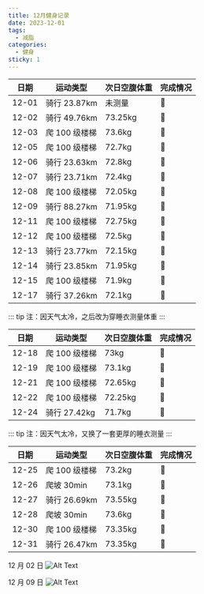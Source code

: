 ```yaml
---
title: 12月健身记录
date: 2023-12-01
tags:
  - 减脂
categories:
  - 健身
sticky: 1
---
```


| 日期  | 运动类型      | 次日空腹体重 | 完成情况 |
| ----- | ------------- | ------------ | -------- |
| 12-01 | 骑行 23.87km  | 未测量       | :100:    |
| 12-02 | 骑行 49.76km  | 73.25kg      | :100:    |
| 12-03 | 爬 100 级楼梯 | 73.6kg       | :100:    |
| 12-05 | 爬 100 级楼梯 | 72.7kg       | :100:    |
| 12-06 | 骑行 23.63km  | 72.8kg       | :100:    |
| 12-07 | 骑行 23.71km  | 72.4kg       | :100:    |
| 12-08 | 爬 100 级楼梯 | 72.05kg      | :100:    |
| 12-09 | 骑行 88.27km  | 71.95kg      | :100:    |
| 12-11 | 爬 100 级楼梯 | 72.75kg      | :100:    |
| 12-12 | 爬 100 级楼梯 | 72.5kg       | :100:    |
| 12-13 | 骑行 23.77km  | 72.15kg      | :100:    |
| 12-14 | 骑行 23.85km  | 71.95kg      | :100:    |
| 12-15 | 爬 100 级楼梯 | 71.9kg       | :100:    |
| 12-17 | 骑行 37.26km  | 72.1kg       | :100:    |

::: tip
注：因天气太冷，之后改为穿睡衣测量体重
:::

| 日期  | 运动类型      | 次日空腹体重 | 完成情况 |
| ----- | ------------- | ------------ | -------- |
| 12-18 | 爬 100 级楼梯 | 73kg         | :100:    |
| 12-19 | 爬 100 级楼梯 | 73.1kg       | :100:    |
| 12-21 | 爬 100 级楼梯 | 72.65kg      | :100:    |
| 12-22 | 爬 100 级楼梯 | 72.25kg      | :100:    |
| 12-24 | 骑行 27.42kg  | 71.7kg       | :100:    |

::: tip
注：因天气太冷，又换了一套更厚的睡衣测量
:::

| 日期  | 运动类型      | 次日空腹体重 | 完成情况 |
| ----- | ------------- | ------------ | -------- |
| 12-25 | 爬 100 级楼梯 | 73.2kg       | :100:    |
| 12-26 | 爬坡 30min    | 73.1kg       | :100:    |
| 12-27 | 骑行 26.69km  | 73.55kg      | :100:    |
| 12-28 | 爬坡 30min    | 73.6kg       | :100:    |
| 12-30 | 爬 100 级楼梯 | 73.35kg      | :100:    |
| 12-31 | 骑行 26.47km  | 73.35kg      | :100:    |

12 月 02 日
![Alt Text](https://www.ohpooh.space/%E5%81%A5%E8%BA%AB%2F%E9%AA%91%E8%A1%8C%2F20231202.jpg)

12 月 09 日
![Alt Text](https://www.ohpooh.space/%E5%81%A5%E8%BA%AB%2F%E9%AA%91%E8%A1%8C%2F20231209.jpg)
